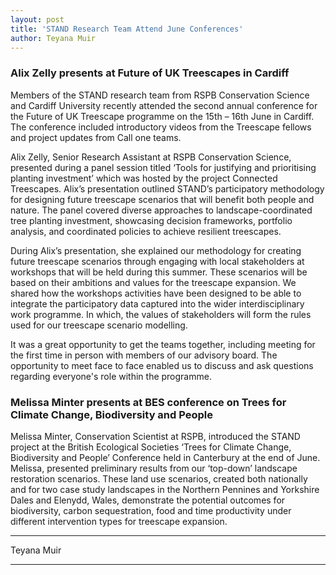 ```yaml
---
layout: post
title: 'STAND Research Team Attend June Conferences'
author: Teyana Muir
---
```

 
### Alix Zelly presents at Future of UK Treescapes in Cardiff

Members of the STAND research team from RSPB Conservation Science and Cardiff University recently attended the second annual conference for the Future of UK Treescape programme on the 15th – 16th June in Cardiff.  
The conference included introductory videos from the Treescape fellows and project updates from Call one teams.

Alix Zelly, Senior Research Assistant at RSPB Conservation Science, presented during a panel session titled ‘Tools for justifying and prioritising planting investment’ which was hosted by the project 
Connected Treescapes. Alix’s presentation outlined STAND’s participatory methodology for designing future treescape scenarios that will benefit both people and nature. The panel covered diverse 
approaches to landscape-coordinated tree planting investment, showcasing decision frameworks, portfolio analysis, and coordinated policies to achieve resilient treescapes.

During Alix’s presentation, she explained our methodology for creating future treescape scenarios through engaging with local stakeholders at workshops that will be held
during this summer. These scenarios will be based on their ambitions and values for the treescape expansion. We shared how the workshops activities have been designed to be
able to integrate the participatory data captured into the wider interdisciplinary work programme. In which, the values of stakeholders will form the rules used for our
treescape scenario modelling.

It was a great opportunity to get the teams together, including meeting for the first time in person with members of our advisory board. The opportunity to meet face to face enabled us to discuss and ask 
questions regarding everyone's role within the programme.

### Melissa Minter presents at BES conference on Trees for Climate Change, Biodiversity and People

Melissa Minter, Conservation Scientist at RSPB, introduced the STAND project at the British Ecological Societies ‘Trees for Climate Change, Biodiversity and People’ Conference held in Canterbury at the end 
of June. Melissa, presented preliminary results from our ‘top-down’ landscape restoration scenarios. These land use scenarios, created both nationally and for two case study landscapes in the Northern 
Pennines and Yorkshire Dales and Elenydd, Wales, demonstrate the potential outcomes for biodiversity, carbon sequestration, food and time productivity under different intervention types for treescape 
expansion.

***
Teyana Muir

***
